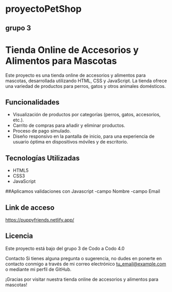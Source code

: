 # proyectoPetShop 
## grupo 3

# Tienda Online de Accesorios y Alimentos para Mascotas

Este proyecto es una tienda online de accesorios y alimentos para mascotas, desarrollada utilizando HTML, CSS y JavaScript. La tienda ofrece una variedad de productos para perros, gatos y otros animales domésticos.

## Funcionalidades

- Visualización de productos por categorías (perros, gatos, accesorios, etc.).
- Carrito de compras para añadir y eliminar productos.
- Proceso de pago simulado.
- Diseño responsivo en la pantalla de inicio, para una experiencia de usuario óptima en dispositivos móviles y de escritorio.

## Tecnologías Utilizadas

- HTML5
- CSS3
- JavaScript

##Aplicamos validaciones con Javascript
-campo Nombre
-campo Email

## Link de acceso

https://puppyfriends.netlify.app/



## Licencia
Este proyecto está bajo del grupo 3 de Codo a Codo 4.0

Contacto
Si tienes alguna pregunta o sugerencia, no dudes en ponerte en contacto conmigo a través de mi correo electrónico tu_email@example.com o mediante mi perfil de GitHub.

¡Gracias por visitar nuestra tienda online de accesorios y alimentos para mascotas!
